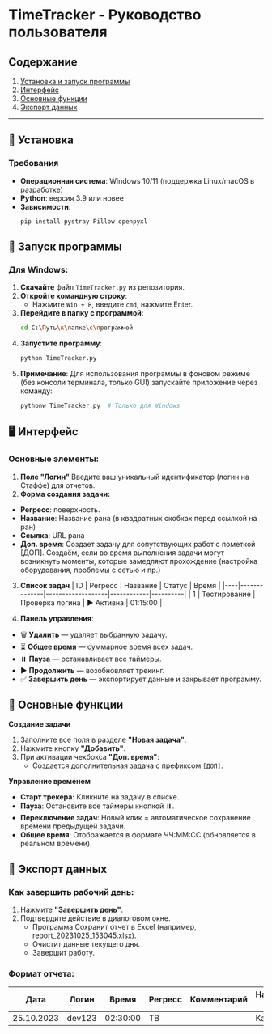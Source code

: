 # TimeTracker - Руководство пользователя

## Содержание
1. [Установка и запуск программы](#-установка)  
2. [Интерфейс](#-интерфейс)  
3. [Основные функции](#-основные-функции)  
4. [Экспорт данных](#-экспорт-данных)  

---

## 🚀 Установка

### Требования
- **Операционная система**: Windows 10/11 (поддержка Linux/macOS в разработке)
- **Python**: версия 3.9 или новее
- **Зависимости**:
  ```bash
  pip install pystray Pillow openpyxl

## 🚀 Запуск программы

### Для Windows:
1. **Скачайте** файл `TimeTracker.py` из репозитория.
2. **Откройте командную строку**:
   - Нажмите `Win + R`, введите `cmd`, нажмите Enter.
3. **Перейдите в папку с программой**:
   ```bash
   cd C:\Путь\к\папке\с\программой
4. **Запустите программу**:
   ```bash
   python TimeTracker.py
5. **Примечание**:
Для использования программы в фоновом режиме (без консоли терминала, только GUI) запускайте приложение через команду:
	```bash
	pythonw TimeTracker.py  # Только для Windows


## 🖥 Интерфейс

### Основные элементы:
1. **Поле "Логин"**
Введите ваш уникальный идентификатор (логин на Стаффе) для отчетов.
2. **Форма создания задачи:**
- **Регресс**: поверхность.
- **Название**: Название рана (в квадратных скобках перед ссылкой на ран)
- **Ссылка**: URL рана
- **Доп. время**: Создает задачу для сопутствующих работ с пометкой [ДОП]. Создаём, если во время выполнения задачи могут возникнуть моменты, которые замедляют прохождение (настройка оборудования, проблемы с сетью и пр.)
3. **Список задач**
| ID | Регресс      | Название          | Статус     | Время    |
|----|--------------|-------------------|------------|----------|
| 1  | Тестирование | Проверка логина   | ▶ Активна | 01:15:00 |

4. **Панель управления**:

- 🗑️ **Удалить** — удаляет выбранную задачу.
- ⏳ **Общее время** — суммарное время всех задач.
- ⏸️ **Пауза** — останавливает все таймеры.
- ▶️ **Продолжить** — возобновляет трекинг.
- ✅ **Завершить день** — экспортирует данные и закрывает программу.

## 📌 Основные функции

**Создание задачи**
1. Заполните все поля в разделе **"Новая задача"**.
2. Нажмите кнопку **"Добавить"**.
3. При активации чекбокса **"Доп. время"**:
	+ Создается дополнительная задача с префиксом `[ДОП]`.

**Управление временем**
- **Старт трекера**: Кликните на задачу в списке.
- **Пауза**: Остановите все таймеры кнопкой ⏸️.
- **Переключение задач**: Новый клик = автоматическое сохранение времени предыдущей задачи.
- **Общее время**: Отображается в формате ЧЧ:ММ:СС (обновляется в реальном времени).

## 📁 Экспорт данных

### Как завершить рабочий день:
1. Нажмите **"Завершить день"**.
2. Подтвердите действие в диалоговом окне.
	+ Программа Сохранит отчет в Excel (например, report_20231025_153045.xlsx).
	+ Очистит данные текущего дня.
	+ Завершит работу.


 ### Формат отчета:
| Дата       | Логин  | Время    | Регресс      | Комментарий | Название рана       | Ссылка          |
|------------|--------|----------|--------------|-------------|---------------------|-----------------|
| 25.10.2023 | dev123 | 02:30:00 | ТВ           |             | Каналы              | https://task/1  |
